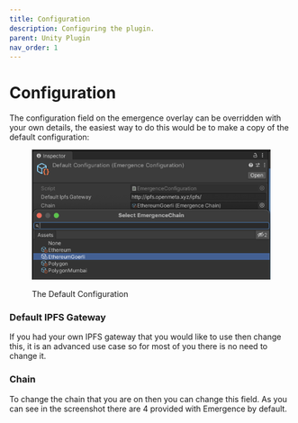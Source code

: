 ```yaml
---
title: Configuration
description: Configuring the plugin.
parent: Unity Plugin
nav_order: 1
---
```


# Configuration

The configuration field on the emergence overlay can be overridden with your own details, the easiest way to do this would be to make a copy of the default configuration:

<figure><img src="old-gitbooks-assets/image (12).png" alt=""><figcaption><p>The Default Configuration</p></figcaption></figure>

### Default IPFS Gateway

If you had your own IPFS gateway that you would like to use then change this, it is an advanced use case so for most of you there is no need to change it.

### Chain

To change the chain that you are on then you can change this field. As you can see in the screenshot there are 4 provided with Emergence by default.
